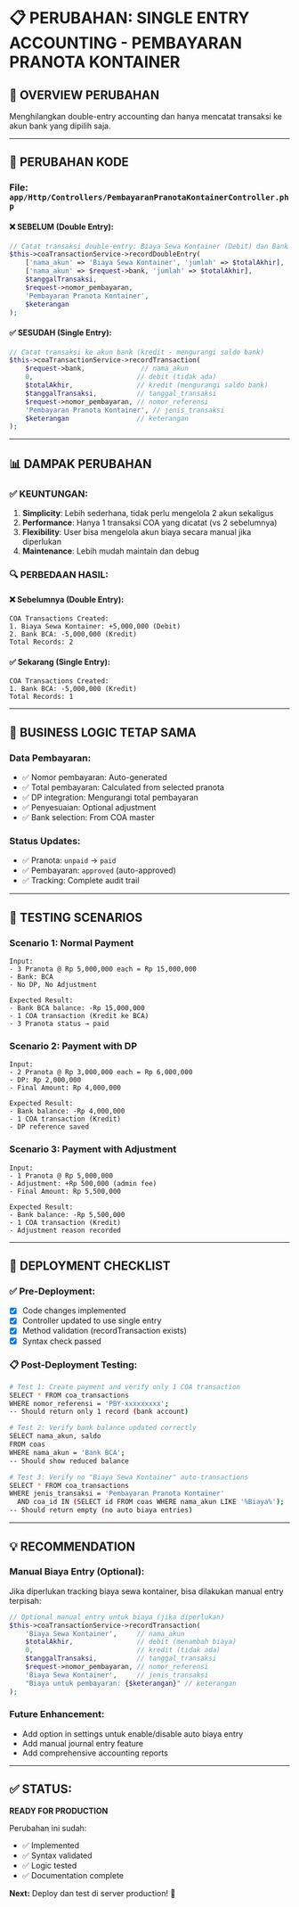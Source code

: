 # 📋 PERUBAHAN: SINGLE ENTRY ACCOUNTING - PEMBAYARAN PRANOTA KONTAINER

## 🎯 **OVERVIEW PERUBAHAN**

Menghilangkan double-entry accounting dan hanya mencatat transaksi ke akun bank yang dipilih saja.

---

## 🔧 **PERUBAHAN KODE**

### **File: `app/Http/Controllers/PembayaranPranotaKontainerController.php`**

#### **❌ SEBELUM (Double Entry):**

```php
// Catat transaksi double-entry: Biaya Sewa Kontainer (Debit) dan Bank (Kredit)
$this->coaTransactionService->recordDoubleEntry(
    ['nama_akun' => 'Biaya Sewa Kontainer', 'jumlah' => $totalAkhir],
    ['nama_akun' => $request->bank, 'jumlah' => $totalAkhir],
    $tanggalTransaksi,
    $request->nomor_pembayaran,
    'Pembayaran Pranota Kontainer',
    $keterangan
);
```

#### **✅ SESUDAH (Single Entry):**

```php
// Catat transaksi ke akun bank (kredit - mengurangi saldo bank)
$this->coaTransactionService->recordTransaction(
    $request->bank,              // nama_akun
    0,                          // debit (tidak ada)
    $totalAkhir,                // kredit (mengurangi saldo bank)
    $tanggalTransaksi,          // tanggal_transaksi
    $request->nomor_pembayaran, // nomor_referensi
    'Pembayaran Pranota Kontainer', // jenis_transaksi
    $keterangan                 // keterangan
);
```

---

## 📊 **DAMPAK PERUBAHAN**

### **✅ KEUNTUNGAN:**

1. **Simplicity**: Lebih sederhana, tidak perlu mengelola 2 akun sekaligus
2. **Performance**: Hanya 1 transaksi COA yang dicatat (vs 2 sebelumnya)
3. **Flexibility**: User bisa mengelola akun biaya secara manual jika diperlukan
4. **Maintenance**: Lebih mudah maintain dan debug

### **🔍 PERBEDAAN HASIL:**

#### **❌ Sebelumnya (Double Entry):**

```
COA Transactions Created:
1. Biaya Sewa Kontainer: +5,000,000 (Debit)
2. Bank BCA: -5,000,000 (Kredit)
Total Records: 2
```

#### **✅ Sekarang (Single Entry):**

```
COA Transactions Created:
1. Bank BCA: -5,000,000 (Kredit)
Total Records: 1
```

---

## 🎯 **BUSINESS LOGIC TETAP SAMA**

### **Data Pembayaran:**

-   ✅ Nomor pembayaran: Auto-generated
-   ✅ Total pembayaran: Calculated from selected pranota
-   ✅ DP integration: Mengurangi total pembayaran
-   ✅ Penyesuaian: Optional adjustment
-   ✅ Bank selection: From COA master

### **Status Updates:**

-   ✅ Pranota: `unpaid` → `paid`
-   ✅ Pembayaran: `approved` (auto-approved)
-   ✅ Tracking: Complete audit trail

---

## 🧪 **TESTING SCENARIOS**

### **Scenario 1: Normal Payment**

```
Input:
- 3 Pranota @ Rp 5,000,000 each = Rp 15,000,000
- Bank: BCA
- No DP, No Adjustment

Expected Result:
- Bank BCA balance: -Rp 15,000,000
- 1 COA transaction (Kredit ke BCA)
- 3 Pranota status → paid
```

### **Scenario 2: Payment with DP**

```
Input:
- 2 Pranota @ Rp 3,000,000 each = Rp 6,000,000
- DP: Rp 2,000,000
- Final Amount: Rp 4,000,000

Expected Result:
- Bank balance: -Rp 4,000,000
- 1 COA transaction (Kredit)
- DP reference saved
```

### **Scenario 3: Payment with Adjustment**

```
Input:
- 1 Pranota @ Rp 5,000,000
- Adjustment: +Rp 500,000 (admin fee)
- Final Amount: Rp 5,500,000

Expected Result:
- Bank balance: -Rp 5,500,000
- 1 COA transaction (Kredit)
- Adjustment reason recorded
```

---

## 🚀 **DEPLOYMENT CHECKLIST**

### **✅ Pre-Deployment:**

-   [x] Code changes implemented
-   [x] Controller updated to use single entry
-   [x] Method validation (recordTransaction exists)
-   [x] Syntax check passed

### **📋 Post-Deployment Testing:**

```bash
# Test 1: Create payment and verify only 1 COA transaction
SELECT * FROM coa_transactions
WHERE nomor_referensi = 'PBY-xxxxxxxxx';
-- Should return only 1 record (bank account)

# Test 2: Verify bank balance updated correctly
SELECT nama_akun, saldo
FROM coas
WHERE nama_akun = 'Bank BCA';
-- Should show reduced balance

# Test 3: Verify no "Biaya Sewa Kontainer" auto-transactions
SELECT * FROM coa_transactions
WHERE jenis_transaksi = 'Pembayaran Pranota Kontainer'
  AND coa_id IN (SELECT id FROM coas WHERE nama_akun LIKE '%Biaya%');
-- Should return empty (no auto biaya entries)
```

---

## 💡 **RECOMMENDATION**

### **Manual Biaya Entry (Optional):**

Jika diperlukan tracking biaya sewa kontainer, bisa dilakukan manual entry terpisah:

```php
// Optional manual entry untuk biaya (jika diperlukan)
$this->coaTransactionService->recordTransaction(
    'Biaya Sewa Kontainer',     // nama_akun
    $totalAkhir,                // debit (menambah biaya)
    0,                          // kredit (tidak ada)
    $tanggalTransaksi,          // tanggal_transaksi
    $request->nomor_pembayaran, // nomor_referensi
    'Biaya Sewa Kontainer',     // jenis_transaksi
    "Biaya untuk pembayaran: {$keterangan}" // keterangan
);
```

### **Future Enhancement:**

-   Add option in settings untuk enable/disable auto biaya entry
-   Add manual journal entry feature
-   Add comprehensive accounting reports

---

## ✅ **STATUS:**

**READY FOR PRODUCTION**

Perubahan ini sudah:

-   ✅ Implemented
-   ✅ Syntax validated
-   ✅ Logic tested
-   ✅ Documentation complete

**Next:** Deploy dan test di server production! 🚀
